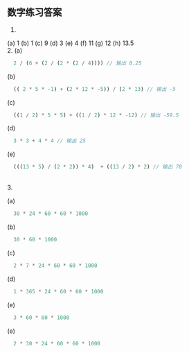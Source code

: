 ## 数字练习答案
1.
 (a) 1
 (b) 1
 (c) 9
 (d) 3
 (e) 4
 (f) 11
 (g) 12
 (h) 13.5
<br> 
2.
 (a)
 
 ```javascript
   2 / (6 + (2 / (2 * (2 / 4)))) // 输出 0.25
 ```
 
 (b)
 
 ```javascript
   (( 2 * 5 * -1) + (2 * 12 * -5)) / (2 * 13) // 输出 -5
 ```
 
 (c)
 
 ```javascript
   ((1 / 2) * 5 * 5) + ((1 / 2) * 12 * -12) // 输出 -59.5
 ```
 
 (d)
 
 ```javascript
   3 * 3 + 4 * 4 // 输出 25
 ```
 
 (e)
 
 ```javascript
   (((13 * 5) / (2 * 2)) * 4)  + ((13 / 2) * 2) // 输出 78
 ```
 
 <br>
 3.
 
 (a)
 
 ```javascript
   30 * 24 * 60 * 60 * 1000
 ```
 
 (b)
 
 ```javascript
   30 * 60 * 1000
 ```
 
 (c)
 
 ```javascript
   2 * 7 * 24 * 60 * 60 * 1000
 ```
 
(d)

 ```javascript
   1 * 365 * 24 * 60 * 60 * 1000
 ```
 
(e)

 ```javascript
   3 * 60 * 60 * 1000
 ```
 
 (e)

 ```javascript
   2 * 30 * 24 * 60 * 60 * 1000
 ```
